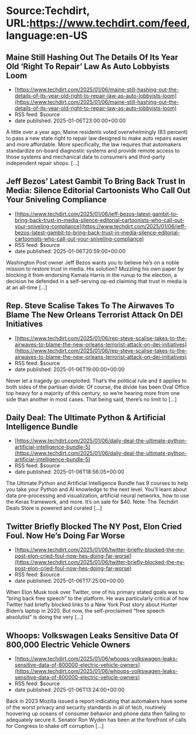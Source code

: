 # Source:Techdirt, URL:https://www.techdirt.com/feed, language:en-US

## Maine Still Hashing Out The Details Of Its Year Old ‘Right To Repair’ Law As Auto Lobbyists Loom
 - [https://www.techdirt.com/2025/01/06/maine-still-hashing-out-the-details-of-its-year-old-right-to-repair-law-as-auto-lobbyists-loom](https://www.techdirt.com/2025/01/06/maine-still-hashing-out-the-details-of-its-year-old-right-to-repair-law-as-auto-lobbyists-loom)
 - RSS feed: $source
 - date published: 2025-01-06T23:00:00+00:00

A little over a year ago, Maine residents voted overwhelmingly (83 percent) to&#160;pass a new state right to repair law&#160;designed to make auto repairs easier and more affordable. More specifically, the law requires that automakers standardize on-board diagnostic systems and provide remote access to those systems and mechanical data&#160;to consumers and third-party independent repair shops. [&#8230;]

## Jeff Bezos’ Latest Gambit To Bring Back Trust In Media: Silence Editorial Cartoonists Who Call Out Your Sniveling Compliance
 - [https://www.techdirt.com/2025/01/06/jeff-bezos-latest-gambit-to-bring-back-trust-in-media-silence-editorial-cartoonists-who-call-out-your-sniveling-compliance](https://www.techdirt.com/2025/01/06/jeff-bezos-latest-gambit-to-bring-back-trust-in-media-silence-editorial-cartoonists-who-call-out-your-sniveling-compliance)
 - RSS feed: $source
 - date published: 2025-01-06T20:59:00+00:00

Washington Post owner Jeff Bezos wants you to believe he&#8217;s on a noble mission to restore trust in media. His solution? Muzzling his own paper by blocking it from endorsing Kamala Harris in the runup to the election, a decision he defended in a self-serving op-ed claiming that trust in media is at an all-time [&#8230;]

## Rep. Steve Scalise Takes To The Airwaves To Blame The New Orleans Terrorist Attack On DEI Initiatives
 - [https://www.techdirt.com/2025/01/06/rep-steve-scalise-takes-to-the-airwaves-to-blame-the-new-orleans-terrorist-attack-on-dei-initiatives](https://www.techdirt.com/2025/01/06/rep-steve-scalise-takes-to-the-airwaves-to-blame-the-new-orleans-terrorist-attack-on-dei-initiatives)
 - RSS feed: $source
 - date published: 2025-01-06T19:00:00+00:00

Never let a tragedy go unexploited. That&#8217;s the political rule and it applies to both sides of the partisan divide. Of course, the divide has been Oval Office top heavy for a majority of this century, so we&#8217;re hearing more from one side than another in most cases. That being said, there&#8217;s no limit to [&#8230;]

## Daily Deal: The Ultimate Python & Artificial Intelligence Bundle
 - [https://www.techdirt.com/2025/01/06/daily-deal-the-ultimate-python-artificial-intelligence-bundle-5](https://www.techdirt.com/2025/01/06/daily-deal-the-ultimate-python-artificial-intelligence-bundle-5)
 - RSS feed: $source
 - date published: 2025-01-06T18:56:05+00:00

The Ultimate Python and Artificial Intelligence Bundle has 9 courses to help you take your Python and AI knowledge to the next level. You&#8217;ll learn about data pre-processing and visualization, artificial neural networks, how to use the Keras framework, and more. It&#8217;s on sale for $40. Note: The Techdirt Deals Store is powered and curated [&#8230;]

## Twitter Briefly Blocked The NY Post, Elon Cried Foul. Now He’s Doing Far Worse
 - [https://www.techdirt.com/2025/01/06/twitter-briefly-blocked-the-ny-post-elon-cried-foul-now-hes-doing-far-worse](https://www.techdirt.com/2025/01/06/twitter-briefly-blocked-the-ny-post-elon-cried-foul-now-hes-doing-far-worse)
 - RSS feed: $source
 - date published: 2025-01-06T17:25:00+00:00

When Elon Musk took over Twitter, one of his primary stated goals was to &#8220;bring back free speech&#8221; to the platform. He was particularly critical of how Twitter had briefly blocked links to a New York Post story about Hunter Biden&#8217;s laptop in 2020. But now, the self-proclaimed &#8220;free speech absolutist&#8221; is doing the very [&#8230;]

## Whoops: Volkswagen Leaks Sensitive Data Of 800,000 Electric Vehicle Owners
 - [https://www.techdirt.com/2025/01/06/whoops-volkswagen-leaks-sensitive-data-of-800000-electric-vehicle-owners](https://www.techdirt.com/2025/01/06/whoops-volkswagen-leaks-sensitive-data-of-800000-electric-vehicle-owners)
 - RSS feed: $source
 - date published: 2025-01-06T13:24:00+00:00

Back in 2023 Mozilla issued a report indicating that automakers have some of the worst privacy and security standards in all of tech, routinely hoovering up oceans of consumer behavior and phone data then failing to adequately secure it. Senator Ron Wyden has been at the forefront of calls for Congress to shake off corruption [&#8230;]

